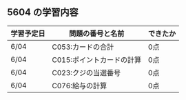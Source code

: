 ## 5604 の学習内容

| 学習予定日 | 問題の番号と名前          | できたか |
| ---------- | ------------------------- | -------- |
| 6/04       | C053:カードの合計         | 0点   |
| 6/04       | C015:ポイントカードの計算 | 0点   |
| 6/04       | C023:クジの当選番号       | 0点   |
| 6/04       | C076:給与の計算           | 0点   |
